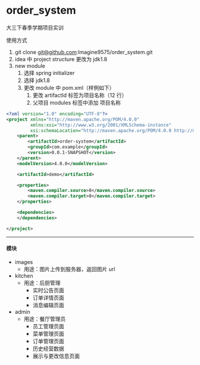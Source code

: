# order_system
大三下春季学期项目实训



使用方式

1. git clone git@github.com:Imagine9575/order_system.git
2. idea 中 project structure 更改为 jdk1.8
3. new module
   1. 选择 spring initializer
   2. 选择 jdk1.8
   3. 更改 module 中 pom.xml（样例如下）
      1. 更改 artifactId 标签为项目名称（12 行）
      2. 父项目 modules 标签中添加 <module>项目名称</module>



```xml
<?xml version="1.0" encoding="UTF-8"?>
<project xmlns="http://maven.apache.org/POM/4.0.0"
         xmlns:xsi="http://www.w3.org/2001/XMLSchema-instance"
         xsi:schemaLocation="http://maven.apache.org/POM/4.0.0 http://maven.apache.org/xsd/maven-4.0.0.xsd">
    <parent>
        <artifactId>order-system</artifactId>
        <groupId>com.example</groupId>
        <version>0.0.1-SNAPSHOT</version>
    </parent>
    <modelVersion>4.0.0</modelVersion>

    <artifactId>demo</artifactId>

    <properties>
        <maven.compiler.source>8</maven.compiler.source>
        <maven.compiler.target>8</maven.compiler.target>
    </properties>

    <dependencies>
    </dependencies>

</project>
```



---

#### 模块

* images
  * 用途：图片上传到服务器，返回图片 url
* kitchen
  * 用途：后厨管理
    * 实时公告页面
    * 订单详情页面
    * 消息编辑页面
* admin
  * 用途：餐厅管理员
    * 员工管理页面
    * 菜单管理页面
    * 订单管理页面
    * 历史经营数据
    * 展示与更改信息页面

